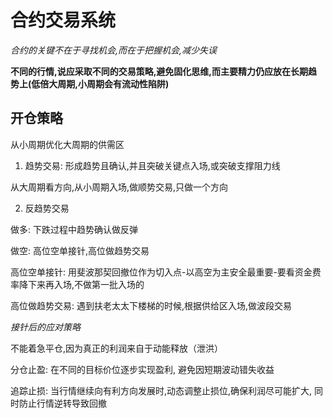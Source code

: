 # 合约交易系统

_合约的关键不在于寻找机会,而在于把握机会,减少失误_

**不同的行情,说应采取不同的交易策略,避免固化思维,而主要精力仍应放在长期趋势上(低倍大周期,小周期会有流动性陷阱)**

## 开仓策略

从小周期优化大周期的供需区

1. 趋势交易: 形成趋势且确认,并且突破关键点入场,或突破支撑阻力线

从大周期看方向,从小周期入场,做顺势交易,只做一个方向

2. 反趋势交易

做多: 下跌过程中趋势确认做反弹

做空: 高位空单接针,高位做趋势交易

高位空单接针: 用斐波那契回撤位作为切入点-以高空为主安全最重要-要看资金费率降下来再入场,不做第一批入场的

高位做趋势交易: 遇到扶老太太下楼梯的时候,根据供给区入场,做波段交易

_接针后的应对策略_

不能着急平仓,因为真正的利润来自于动能释放（泄洪）

分仓止盈: 在不同的目标价位逐步实现盈利, 避免因短期波动错失收益

追踪止损: 当行情继续向有利方向发展时,动态调整止损位,确保利润尽可能扩大, 同时防止行情逆转导致回撤


